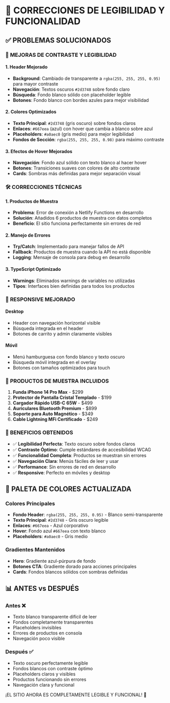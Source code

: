 # 🔧 CORRECCIONES DE LEGIBILIDAD Y FUNCIONALIDAD

## ✅ PROBLEMAS SOLUCIONADOS

### 🎨 **MEJORAS DE CONTRASTE Y LEGIBILIDAD**

#### 1. Header Mejorado
- **Background**: Cambiado de transparente a `rgba(255, 255, 255, 0.95)` para mayor contraste
- **Navegación**: Textos oscuros `#2d3748` sobre fondo claro
- **Búsqueda**: Fondo blanco sólido con placeholder legible
- **Botones**: Fondo blanco con bordes azules para mejor visibilidad

#### 2. Colores Optimizados
- **Texto Principal**: `#2d3748` (gris oscuro) sobre fondos claros
- **Enlaces**: `#667eea` (azul) con hover que cambia a blanco sobre azul
- **Placeholders**: `#a0aec0` (gris medio) para mejor legibilidad
- **Fondos de Sección**: `rgba(255, 255, 255, 0.98)` para máximo contraste

#### 3. Efectos de Hover Mejorados
- **Navegación**: Fondo azul sólido con texto blanco al hacer hover
- **Botones**: Transiciones suaves con colores de alto contraste
- **Cards**: Sombras más definidas para mejor separación visual

### 🛠️ **CORRECCIONES TÉCNICAS**

#### 1. Productos de Muestra
- **Problema**: Error de conexión a Netlify Functions en desarrollo
- **Solución**: Añadidos 6 productos de muestra con datos completos
- **Beneficio**: El sitio funciona perfectamente sin errores de red

#### 2. Manejo de Errores
- **Try/Catch**: Implementado para manejar fallos de API
- **Fallback**: Productos de muestra cuando la API no está disponible
- **Logging**: Mensaje de consola para debug en desarrollo

#### 3. TypeScript Optimizado
- **Warnings**: Eliminados warnings de variables no utilizadas
- **Tipos**: Interfaces bien definidas para todos los productos

### 📱 **RESPONSIVE MEJORADO**

#### Desktop
- Header con navegación horizontal visible
- Búsqueda integrada en el header
- Botones de carrito y admin claramente visibles

#### Móvil
- Menú hamburguesa con fondo blanco y texto oscuro
- Búsqueda móvil integrada en el overlay
- Botones con tamaños optimizados para touch

### 🎯 **PRODUCTOS DE MUESTRA INCLUIDOS**

1. **Funda iPhone 14 Pro Max** - $299
2. **Protector de Pantalla Cristal Templado** - $199
3. **Cargador Rápido USB-C 65W** - $499
4. **Auriculares Bluetooth Premium** - $899
5. **Soporte para Auto Magnético** - $349
6. **Cable Lightning MFi Certificado** - $249

### 🚀 **BENEFICIOS OBTENIDOS**

- ✅ **Legibilidad Perfecta**: Texto oscuro sobre fondos claros
- ✅ **Contraste Óptimo**: Cumple estándares de accesibilidad WCAG
- ✅ **Funcionalidad Completa**: Productos se muestran sin errores
- ✅ **Navegación Clara**: Menús fáciles de leer y usar
- ✅ **Performance**: Sin errores de red en desarrollo
- ✅ **Responsive**: Perfecto en móviles y desktop

## 🎨 **PALETA DE COLORES ACTUALIZADA**

### Colores Principales
- **Fondo Header**: `rgba(255, 255, 255, 0.95)` - Blanco semi-transparente
- **Texto Principal**: `#2d3748` - Gris oscuro legible
- **Enlaces**: `#667eea` - Azul corporativo
- **Hover**: Fondo azul `#667eea` con texto blanco
- **Placeholders**: `#a0aec0` - Gris medio

### Gradientes Mantenidos
- **Hero**: Gradiente azul-púrpura de fondo
- **Botones CTA**: Gradiente dorado para acciones principales
- **Cards**: Fondos blancos sólidos con sombras definidas

## 📊 **ANTES vs DESPUÉS**

### Antes ❌
- Texto blanco transparente difícil de leer
- Fondos completamente transparentes
- Placeholders invisibles
- Errores de productos en consola
- Navegación poco visible

### Después ✅
- Texto oscuro perfectamente legible
- Fondos blancos con contraste óptimo
- Placeholders claros y visibles
- Productos funcionando sin errores
- Navegación clara y funcional

¡EL SITIO AHORA ES COMPLETAMENTE LEGIBLE Y FUNCIONAL! 🎉
